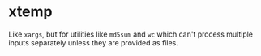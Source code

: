 # xtemp
Like `xargs`, but for utilities like `md5sum` and `wc` which can't process multiple
inputs separately unless they are provided as files.
